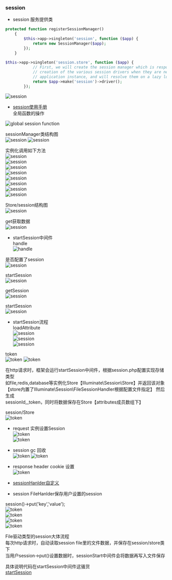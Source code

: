 ### session  
- session 服务提供类  
```php  
protected function registerSessionManager()
    {
        $this->app->singleton('session', function ($app) {
            return new SessionManager($app);
        });
    }
    
$this->app->singleton('session.store', function ($app) {
            // First, we will create the session manager which is responsible for the
            // creation of the various session drivers when they are needed by the
            // application instance, and will resolve them on a lazy load basis.
            return $app->make('session')->driver();
        });
```   
![session](images/session/1.png)  

- [session使用手册](https://learnku.com/docs/laravel/5.5/session/1301#retrieving-data)  
全局函数的操作  

![global session function](images/session/session1.png)

sessionManager类结构图  
![session](images/session/SessionManager.png)
![session](images/session/SessionManager1.png)    

实例化调用如下方法    
![session](images/session/session2.png)  
![session](images/session/session3.png)  
![session](images/session/session4.png)  
![session](images/session/session5.png)  
![session](images/session/session6.png)  
![session](images/session/session7.png)  
![session](images/session/session8.png)  
![session](images/session/session9.png)  


Store/session结构图  
![session](images/session/Store.png)    

get获取数据  
![session](images/session/get.png)    


- startSession中间件   
handle   
![handle](images/session/handle1.png)

是否配置了session  
![session](images/session/handle2.png)    

startSession  
![session](images/session/handle3.png)    

getSession  
![session](images/session/handle4.png) 

startSession  
![session](images/session/handle5.png)   

- startSession流程  
loadAttribute  
![session](images/session/attribute1.png)  
![session](images/session/handle6.png)  
![session](images/session/attribute2.png)   

token   
![token](images/session/token.png) 
![token](images/session/token1.png)   

在http请求时，框架会运行startSession中间件，根据session.php配置实现存储类型  
如file,redis,database等实例化Store【Illuminate\Session\Store】并返回该对象   
【store内置了Illuminate\Session\FileSessionHandler根据配置文件指定】 然后生成  
sessionId,_token，同时将数据保存在Store【attributes成员数组下】    

session/Store   
![token](images/session/store2.png)     


- request 实例设置Session  
![token](images/session/request1.png)  
![token](images/session/request2.png)    

- session gc 回收  
![token](images/session/gc1.png) 
![token](images/session/gc2.png)  

- response header cookie 设置  
![token](images/session/header.png)     

- [sessionHanlder自定义](https://www.php.net/manual/en/class.sessionhandlerinterface.php)   



- session FileHanlder保存用户设置的session  

session()->put('key','value');  
![token](images/session/save1.png)     
![token](images/session/save2.png)     
![token](images/session/save3.png)     
![token](images/session/save4.png)        



File驱动类型的session大体流程   
每次http请求时，自动读取session file里的文件数据，并保存在session/store类下   
当用户session->put()设置数据时，sessionStart中间件会将数据再写入文件保存   


具体说明代码在startSession中间件这骚货   
[startSession](../vendor/laravel/framework/src/Illuminate/Session/Middleware/StartSession.php) 
